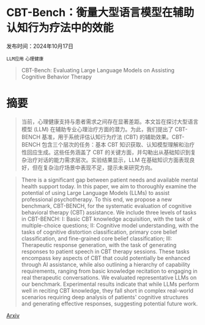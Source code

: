 # CBT-Bench：衡量大型语言模型在辅助认知行为疗法中的效能

发布时间：2024年10月17日

`LLM应用` `心理健康`

> CBT-Bench: Evaluating Large Language Models on Assisting Cognitive Behavior Therapy

# 摘要

> 当前，心理健康支持与患者需求之间存在显著差距。本文旨在探讨大型语言模型 (LLM) 在辅助专业心理治疗方面的潜力。为此，我们提出了 CBT-BENCH 基准，用于系统评估认知行为疗法 (CBT) 的辅助效果。CBT-BENCH 包含三个层次的任务：基本 CBT 知识获取、认知模型理解和治疗性回应生成。这些任务涵盖了 CBT 的关键方面，并勾勒出从基础知识到复杂治疗对话的能力需求层次。实验结果显示，LLM 在基础知识方面表现良好，但在复杂治疗场景中表现不足，提示未来研究方向。

> There is a significant gap between patient needs and available mental health support today. In this paper, we aim to thoroughly examine the potential of using Large Language Models (LLMs) to assist professional psychotherapy. To this end, we propose a new benchmark, CBT-BENCH, for the systematic evaluation of cognitive behavioral therapy (CBT) assistance. We include three levels of tasks in CBT-BENCH: I: Basic CBT knowledge acquisition, with the task of multiple-choice questions; II: Cognitive model understanding, with the tasks of cognitive distortion classification, primary core belief classification, and fine-grained core belief classification; III: Therapeutic response generation, with the task of generating responses to patient speech in CBT therapy sessions. These tasks encompass key aspects of CBT that could potentially be enhanced through AI assistance, while also outlining a hierarchy of capability requirements, ranging from basic knowledge recitation to engaging in real therapeutic conversations. We evaluated representative LLMs on our benchmark. Experimental results indicate that while LLMs perform well in reciting CBT knowledge, they fall short in complex real-world scenarios requiring deep analysis of patients' cognitive structures and generating effective responses, suggesting potential future work.

[Arxiv](https://arxiv.org/abs/2410.13218)